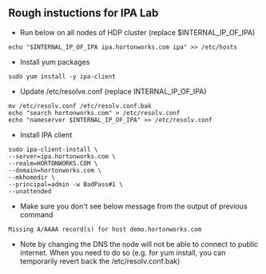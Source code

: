 
## Rough instuctions for IPA Lab 

- Run below on all nodes of HDP cluster (replace $INTERNAL_IP_OF_IPA)
```
echo "$INTERNAL_IP_OF_IPA ipa.hortonworks.com ipa" >> /etc/hosts
```

- Install yum packages
```
sudo yum install -y ipa-client
```

- Update /etc/resolve.conf (replace INTERNAL_IP_OF_IPA)
```
mv /etc/resolv.conf /etc/resolv.conf.bak 
echo "search hortonworks.com" > /etc/resolv.conf
echo "nameserver $INTERNAL_IP_OF_IPA" >> /etc/resolv.conf
```
- Install IPA client
```
sudo ipa-client-install \
--server=ipa.hortonworks.com \
--realm=HORTONWORKS.COM \
--domain=hortonworks.com \
--mkhomedir \
--principal=admin -w BadPass#1 \
--unattended

```

- Make sure you don't see below message from the output of previous command
```
Missing A/AAAA record(s) for host demo.hortonworks.com
```

- Note by changing the DNS the node will not be able to connect to public internet. When you need to do so (e.g. for yum install, you can temporarily revert back the /etc/resolv.conf.bak)
